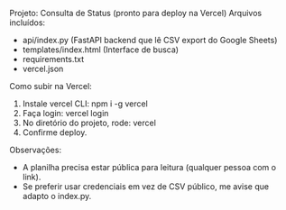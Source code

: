 Projeto: Consulta de Status (pronto para deploy na Vercel)
Arquivos incluídos:
- api/index.py        (FastAPI backend que lê CSV export do Google Sheets)
- templates/index.html (Interface de busca)
- requirements.txt
- vercel.json

Como subir na Vercel:
1. Instale vercel CLI: npm i -g vercel
2. Faça login: vercel login
3. No diretório do projeto, rode: vercel
4. Confirme deploy.

Observações:
- A planilha precisa estar pública para leitura (qualquer pessoa com o link).
- Se preferir usar credenciais em vez de CSV público, me avise que adapto o index.py.
